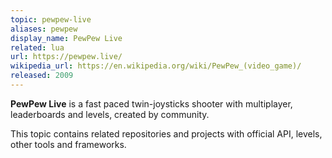 ```yaml
---
topic: pewpew-live
aliases: pewpew
display_name: PewPew Live
related: lua
url: https://pewpew.live/
wikipedia_url: https://en.wikipedia.org/wiki/PewPew_(video_game)/
released: 2009
---
```

**PewPew Live** is a fast paced twin-joysticks shooter with multiplayer, leaderboards and levels, created by community.

This topic contains related repositories and projects with official API, levels, other tools and frameworks.
